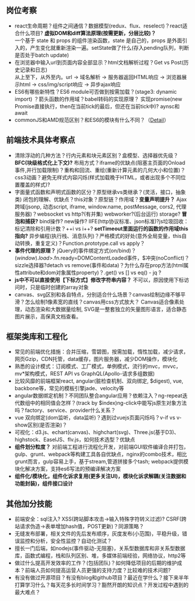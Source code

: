 ## 岗位考察
* react生命周期？组件之间通信？数据模型(redux、flux、reselect)？react适合什么项目? **虚拟DOM和diff算法原理(按需更新，分层比较)？**  
  一个基于 state 和 props 的组件渲染函数，state 是自己的，props 是外面引入的，产生变化就重新渲染一遍。setState做了什么(存入pending队列，判断是否处于batch update)
* 在浏览器中输入url到页面内容全部显示？html文档解析过程？Get vs Post(历史记录和日志)  
  从上至下，从外至内。url -> 域名解析 -> 服务器返回HTML响应 -> 浏览器展示html -> css/img/script响应 -> 异步ajax响应
* ES6有哪些新特性？ES6 module可否做到按需加载？(stage3: dynamic import) ？箭头函数的作用域？babel转码的实现原理？
  实现promise(new Promise直接执行，then在当前tick的最后，但还在当前tick中)? aynsc和await
* commonJS和AMD规范区别？和ES6的模块有什么不同？（[Detail](../../structure/README.md)）

## 前端技术具体考察点
* 清除浮动的几种方法？行内元素和块元素区别？盒模型、选择器优先级？**BFC(块级格式化上下文)?** 布局方式？iframe的优缺点(阻塞主页面的Onload事件,并行加载限制)？重构和回流、重绘(重新计算元素的几何大小和位置)？css3动画？避免无样式内容闪烁(样式加载晚于HTML，或者出现多个不同位置覆盖的样式)?
* 字面量式函数和声明式函数的区分？原型继承vs类继承？(灵活，接口，抽象类) 闭包的理解、优缺点？this对象？原型链？作用域？**变量声明提升？** Ajax跨域(jsonp, 动态script, iframe, window.name, postMessage, cors2, 代理服务器)？websocket vs http?(有并集) webworker?(后台运行) storage? **冒泡和捕获?** bind操作? new操作? IIFE(http协议标准、json标准)?js垃圾回收：标记清除和引用计数？++i vs i++? **setTimeout里面运行的函数的作用域this指向?** 异步编程(执行栈、消息队列)？严格模式的好处(意外全局变量，this自动转换，重复定义)？Function.prototype.call vs apply？
* **事件代理的原理？** jQuery的事件绑定方式(on/bind)？$(window).load>$.fn.ready=DOMContentLoaded事件，$冲突(noConflict)？sizzle选择器?detach vs remove(事件和data)？为什么存在prop方法(html属性attribute和dom对象属性property)？.get() vs [] vs eq() - jq ?
* **js中不可以直接使用【下标方式】修改字符串内容？** 不可以，原因使用下标访问时，只是临时创建的array对象
* canvas、svg区别和各自特点，分别适合什么场景？canvas绘制边缘不够平滑？怎么绘制1像素宽的直线？canvas用css方式放大？
  Canvas适合像素处理，动态渲染和大数据量绘制, SVG是一整套独立的矢量图形语言，适合静态图片展示，高保真文档查看。

## 框架类库和工程化
* 常见的前端优化措施：合并压缩，雪碧图，按需加载，惰性加载，减少请求，网页Gzip，CDN托管，data缓存，图片服务器，减少DOM操作，模块化
* 熟悉的设计模式：订阅模式、工厂模式，单例模式，流行的mvc，mvvc，mv*架构模式，REST API vs GraphQL(Apollo-请求多组数据)
* 比较风靡的前端框架react, angular(脏检查机制、双向绑定, $digest), vue, backbone等，常见的模板引擎jade、velocity等
* angular数据绑定机制？不同团队整合angular应用？依赖注入？ng-repeat迭代数组中的相同值会怎样？(track by $index)ng-click中能写js原生对象方法吗？factory、service、provider什么关系？
* vue 双向绑定(dom监听，data监听)？遇到过vuejs页面闪烁吗？v-if vs v-show区别(是否渲染)？
* 可视化：d3.js、echart(canvas)、highchart(svg)、Three.js(基于D3)、highstock、EaselJS、flv.js，如何技术选型？优缺点
* **组件划分粒度？** 对前端工程进行流程化开发，对前端GUI软件编译合并打包，gulp、grunt、webpack等构建工具各自优缺点，nginx的combo技术，相比grunt而言，gulp容易上手，基于stream,管道拼接多个tash; webpack提供模块化解决方案，支持es6写法的预编译解决方案  
* **组件化/模块化，组件化诉求复用(更多关注UI)，模块化诉求解耦(关注数据和功能封装)，组件接口设计**

## 其他加分技能
* 前端安全：sql注入? XSS(跨站脚本攻击->输入特殊字符转义过滤)? CSRF(跨站请求伪造->表单增加hash值，POST更新)？同源策略？
* 无缝发布部署，相关文件的先后发布顺序，灰度发布(小范围)，平稳升级，错误监控和分析，安全性监控？自动化测试？
* 擅长一门后端，如nodejs(事件驱动-无阻塞)，关系型数据库和非关系型数据库，函数式编程，栈和队列区别、堆，多媒体前端经验，网络协议，http2等
* 做过什么提高开发效率的工作？(包括团队)？如何降低项目的后期的维护成本？前端人员如何提高运营人员更强的支持力度？比较难的技术问题?
* 有没有做过开源项目？有没有blog和github项目？最近在学什么？接下来半年打算学习什么？每天花多长时间学习？豁然开朗的知识点？开发过程中遇到的最大难点？
